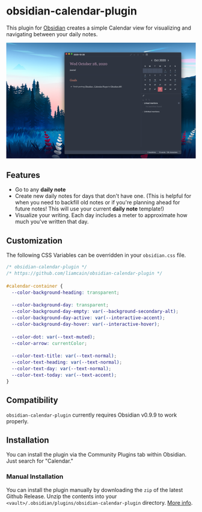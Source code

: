 # obsidian-calendar-plugin

This plugin for [Obsidian](https://obsidian.md/) creates a simple Calendar view for visualizing and navigating between your daily notes.

![screenshot-full](https://raw.githubusercontent.com/liamcain/obsidian-calendar-plugin/master/images/screenshot-full.png)

## Features

- Go to any **daily note**
- Create new daily notes for days that don't have one. (This is helpful for when you need to backfill old notes or if you're planning ahead for future notes! This will use your current **daily note** template!)
- Visualize your writing. Each day includes a meter to approximate how much you've written that day.

## Customization

The following CSS Variables can be overridden in your `obsidian.css` file.

```css
/* obsidian-calendar-plugin */
/* https://github.com/liamcain/obsidian-calendar-plugin */

#calendar-container {
  --color-background-heading: transparent;

  --color-background-day: transparent;
  --color-background-day-empty: var(--background-secondary-alt);
  --color-background-day-active: var(--interactive-accent);
  --color-background-day-hover: var(--interactive-hover);

  --color-dot: var(--text-muted);
  --color-arrow: currentColor;

  --color-text-title: var(--text-normal);
  --color-text-heading: var(--text-normal);
  --color-text-day: var(--text-normal);
  --color-text-today: var(--text-accent);
}
```

## Compatibility

`obsidian-calendar-plugin` currently requires Obsidian v0.9.9 to work properly.

## Installation

You can install the plugin via the Community Plugins tab within Obsidian. Just search for "Calendar."

### Manual Installation

You can install the plugin manually by downloading the `zip` of the latest Github Release. Unzip the contents into your `<vault>/.obsidian/plugins/obsidian-calendar-plugin` directory. [More info](https://forum.obsidian.md/t/plugins-mini-faq/7737).
